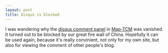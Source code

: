 ```yaml
---
layout: post
title: Disqus is blocked
---
```


I was wandering why the [disqus comment panel](http://disqus.com/) in [Map-TCM](http://www.maptcm.com) was vanished. It turned out to be blocked by our great fire wall of China. Hopefully it can be used again, because it's really convinient, not only for my own site, but also for viewing the comment of other people's blog. 
